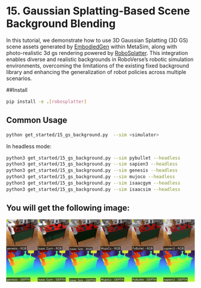 # 15. Gaussian Splatting-Based Scene Background Blending

In this tutorial, we demonstrate how to use 3D Gaussian Splatting (3D GS) scene assets generated by [EmbodiedGen](https://github.com/HorizonRobotics/EmbodiedGen) within MetaSim, along with photo-realistic 3d gs rendering powered by [RoboSplatter](https://github.com/HorizonRobotics/RoboSplatter). This integration enables diverse and realistic backgrounds in RoboVerse’s robotic simulation environments, overcoming the limitations of the existing fixed background library and enhancing the generalization of robot policies across multiple scenarios.


##Install 
```bash
pip install -e .[robosplatter]
```

## Common Usage
```bash
python get_started/15_gs_background.py  --sim <simulator>
```

In headless mode:
```bash
python3 get_started/15_gs_background.py --sim pybullet --headless
python3 get_started/15_gs_background.py --sim sapien3 --headless
python3 get_started/15_gs_background.py --sim genesis --headless
python3 get_started/15_gs_background.py --sim mujoco --headless
python3 get_started/15_gs_background.py --sim isaacgym --headless
python3 get_started/15_gs_background.py --sim isaacsim --headless
```

You will get the following image:
---
![muti-sim result](../../../_static/standard_output/15_gs_background.jpeg)


